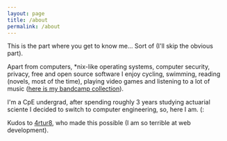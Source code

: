 ```yaml
---
layout: page
title: /about
permalink: /about
---
```


This is the part where you get to know me... Sort of (I'll skip the obvious part).

Apart from computers, \*nix-like operating systems, computer security, privacy, free and open source software I enjoy cycling, swimming, reading (novels, most of the time), playing video games and listening to a lot of music ([here is my bandcamp collection](https://bandcamp.com/egf)).

I'm a CpE undergrad, after spending roughly 3 years studying actuarial sciente I decided to switch to computer engineering, so, here I am. (:

Kudos to [4rtur8](https://www.4rtur8.com/), who made this possible (I am so terrible at web development).
